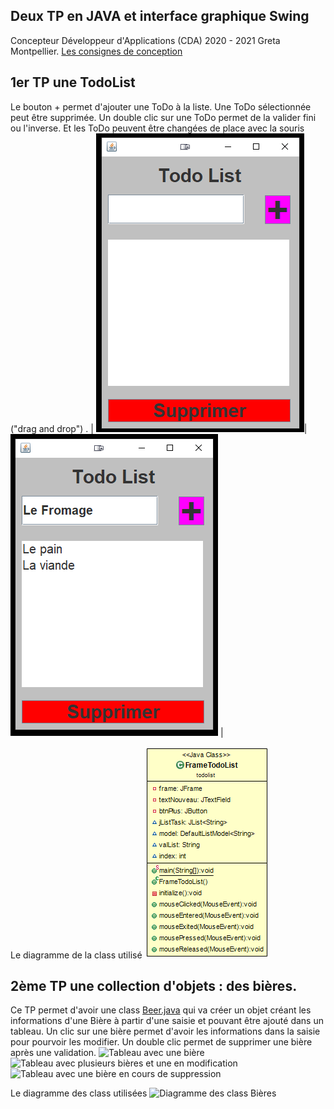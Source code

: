 ## Deux TP en JAVA et interface graphique Swing

Concepteur Développeur d'Applications (CDA) 2020 - 2021
Greta Montpellier.
[Les consignes de conception](https://github.com/Michel-Cavaud/TP_JAVA_Swing/blob/master/Dossier_de_conception/tp10-model-of-component.pdf)

## 1er TP une TodoList
Le bouton + permet d'ajouter une ToDo à la liste. Une ToDo sélectionnée peut être supprimée. Un double clic sur une ToDo permet de la valider fini ou l'inverse. Et les ToDo peuvent être changées de place avec la souris ("drag and drop") .
|  ![ToDoList vide](https://github.com/Michel-Cavaud/TP_JAVA_Swing/blob/master/Dossier_de_conception/todolist.png)| ![ToDoList avec liste](https://github.com/Michel-Cavaud/TP_JAVA_Swing/blob/master/Dossier_de_conception/todolist2png.png) |

Le diagramme de la class utilisé
![Diagramme class TOdOList](https://github.com/Michel-Cavaud/TP_JAVA_Swing/blob/master/src/todolist/Diagramme_Class_ToDoList.png)

## 2ème TP une collection d'objets : des bières.

Ce TP permet d'avoir une class [Beer.java](https://github.com/Michel-Cavaud/TP_JAVA_Swing/blob/master/src/bieres/Beer.java "Beer.java") qui va créer un objet créant les informations d'une Bière à partir d'une saisie et pouvant être ajouté dans un tableau.
Un clic sur une bière permet d'avoir les informations dans la saisie pour pourvoir les modifier.  Un double clic permet de supprimer une bière après une validation.
![Tableau avec une bière](https://github.com/Michel-Cavaud/TP_JAVA_Swing/blob/master/Dossier_de_conception/Bi%C3%A8re1.png)
![Tableau avec plusieurs bières et une en modification](https://github.com/Michel-Cavaud/TP_JAVA_Swing/blob/master/Dossier_de_conception/Bi%C3%A8re2.png) 
![Tableau avec une bière en cours de suppression](https://github.com/Michel-Cavaud/TP_JAVA_Swing/blob/master/Dossier_de_conception/Bi%C3%A8re3.png)

Le diagramme des class utilisées
![Diagramme des class Bières](https://github.com/Michel-Cavaud/TP_JAVA_Swing/blob/master/src/bieres/Diagramme_Class_Bi%C3%A8res.png)


